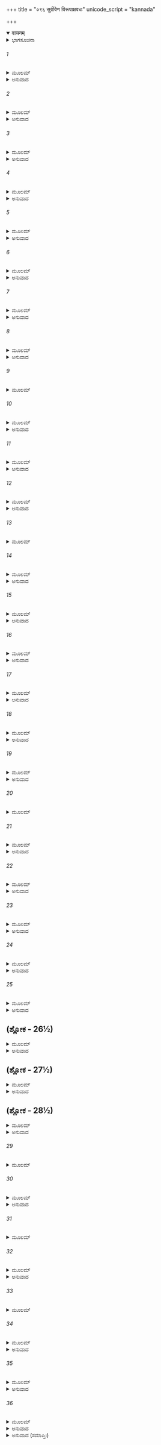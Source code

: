 +++
title = "०९६ सुग्रीवेण विरूपाक्षवधः"
unicode_script = "kannada"

+++
<details open><summary>वाचनम्</summary>

<div class="audioEmbed"  caption="श्रीराम-हरिसीताराममूर्ति-घनपाठिभ्यां वचनम्" src="https://archive.org/download/Ramayana-recitation-Sriram-harisItArAmamUrti-Ghanapaati-v2/Kanda_6/Kanda_6_YK-096-Sugreeva_kills_Virupaksha_0.mp3"></div>
</details>



<details><summary>ಭಾಗಸೂಚನಾ</summary>

ಸುಗ್ರೀವನಿಂದ ರಾಕ್ಷಸ ಸೈನ್ಯದ ಸಂಹಾರ, ವಿರೂಪಾಕ್ಷನ ವಧೆ
</details>

###### 1


<details><summary>ಮೂಲಮ್</summary>

ತಥಾ ತೈಃ ಕೃತ್ತಗಾತ್ರೈಸ್ತು ದಶಗ್ರೀವೇಣ ಮಾರ್ಗಣೈಃ ।  
ಬಭೂವ ವಸುಧಾ ತತ್ರ ಪ್ರಕೀರ್ಣಾ ಹರಿಭಿಸ್ತದಾ ॥
</details>

<details><summary>ಅನುವಾದ</summary>

ದಶಗ್ರೀವನು ತನ್ನ ತೀಕ್ಷ್ಣ ಬಾಣಗಳಿಂದ ವಾನರರ ಅಂಗ-ಭಂಗ ಮಾಡಿದಾಗ ಧರಾಶಾಯಿಯಾದ ವಾನರ ರಿಂದ ಅಲ್ಲಿಯ ರಣಭೂಮಿ ತುಂಬಿಹೋಯಿತು.॥1॥
</details>

###### 2


<details><summary>ಮೂಲಮ್</summary>

ರಾವಣಸ್ಯಾಪ್ರಸಹ್ಯಂ ತಂ ಶರಸಂಪಾತಮೇಕತಃ ।  
ನ ಶೇಕುಃ ಸಹಿತುಂ ದೀಪ್ತಂ ಪತಂಗಾಜ್ವಲನಂ ಯಥಾ ॥
</details>

<details><summary>ಅನುವಾದ</summary>

ರಾವಣನ ಆ ಅಸಂಖ್ಯಾತ ಬಾಣಪ್ರಹಾರವನ್ನು ಉರಿಯುವ ಬೆಂಕಿಯನ್ನು ಪತಂಗಗಳು ಕ್ಷಣಮಾತ್ರವೂ ಸಹಿಸದಂತೆ ಆ ವಾನರರು ಒಂದು ಘಳಿಗೆಯೂ ಸಹಿಸದಾದರು.॥2॥
</details>

###### 3


<details><summary>ಮೂಲಮ್</summary>

ತೇಽರ್ದಿತಾ ನಿಶಿತೈರ್ಬಾಣೈಃ ಕ್ರೋಶಂತೋ ವಿಪ್ರದುದ್ರುವಃ ।  
ಪಾವಕಾರ್ಚಿಃ ಸಮಾವಿಷ್ಟಾ ದಹ್ಯಮಾನಾ ಯಥಾ ಗಜಾಃ ॥
</details>

<details><summary>ಅನುವಾದ</summary>

ರಾವಣನ ಹರಿತ ಬಾಣಗಳಿಂದ ಪೀಡಿತರಾದ ವಾನರರು ಕಾಡ್ಗಿಚ್ಚಿನಿಂದ ಸುತ್ತುವರೆದ ಆನೆಗಳು ಘೀಳಿಡುತ್ತಾ ಓಡುತ್ತಿರು ವಂತೆಯೇ, ಚೀರುತ್ತಾ ಓಡಿಹೋಗುತ್ತಿದ್ದರು.॥3॥
</details>

###### 4


<details><summary>ಮೂಲಮ್</summary>

ಪ್ಲವಂಗಾನಾಮನೀಕಾನಿ ಮಹಾಭ್ರಾಣೀವ ಮಾರುತಃ ।  
ಸಂಯಯೌ ಸಮರೇ ತಸ್ಮಿನ್ವಿಧಮನ್ ರಾವಣಃ ಶರೈಃ ॥
</details>

<details><summary>ಅನುವಾದ</summary>

ಪ್ರಚಂಡ ವಾಯುವು ಮೋಡಗಳನ್ನು ಚದುರಿಸಿಬಿಡುವಂತೆಯೇ ರಾವಣನು ತನ್ನ ಬಾಣಗಳಿಂದ ವಾನರ ಸೈನ್ಯವನ್ನು ಸಂಹರಿಸುತ್ತಾ ಸಮರಾಂಗಣದಲ್ಲಿ ವಿಚರಿಸುತ್ತಿದ್ದನು.॥4॥
</details>

###### 5


<details><summary>ಮೂಲಮ್</summary>

ಕದನಂ ತರಸಾ ಕೃತ್ವಾ ರಾಕ್ಷಸೇಂದ್ರೋ ವನೌಕಸಾಮ್ ।  
ಆಸಸಾದ ತತೋ ಯುದ್ಧೇ ತ್ವರಿತಂ ರಾಘವಂ ರಣೇ ॥
</details>

<details><summary>ಅನುವಾದ</summary>

ವೇಗವಾಗಿ ವಾನರರನ್ನು ಸಂಹರಿಸುತ್ತಾ ರಾಕ್ಷಸೇಂದ್ರನು ರಣರಂಗದಲ್ಲಿ ಕಾದಾಡಲು ಕೂಡಲೇ ಶ್ರೀರಾಮಚಂದ್ರನ ಬಳಿಗೆ ಬಂದನು.॥5॥
</details>

###### 6


<details><summary>ಮೂಲಮ್</summary>

ಸುಗ್ರೀವಸ್ತಾನ್ ಕಪೀನ್ದೃಷ್ಟ್ವಾ ಭಗ್ನಾನ್ ವಿದ್ರಾವಿತಾನ್ ರಣೇ ।  
ಗುಲ್ಮೇ ಸುಷೇಣಂ ನಿಕ್ಷಿಪ್ಯ ಚಕ್ರೇ ಯುದ್ಧೇ ದ್ರುತಂ ಮನಃ ॥
</details>

<details><summary>ಅನುವಾದ</summary>

ವಾನರ ಸೈನಿಕರು ರಾವಣನಿಂದ ತಡೆಯಲ್ಪಟ್ಟು ಓಡಿಹೋಗುತ್ತಿರುವುದನ್ನು ನೋಡಿದ ಸುಗ್ರೀವನು ಸೈನ್ಯದ ಹೊಣೆಯನ್ನು ಸುಷೇಣನಿಗೆ ಒಪ್ಪಿಸಿ, ಶೀಘ್ರವಾಗಿ ಯುದ್ಧ ಮಾಡಲು ಯೋಚಿಸಿದನು.॥6॥
</details>

###### 7


<details><summary>ಮೂಲಮ್</summary>

ಆತ್ಮನಃ ಸದೃಶಂ ವೀರಂ ಸ ತಂ ನಿಕ್ಷಿಪ್ಯ ವಾನರಮ್ ।  
ಸುಗ್ರೀವೋಽಭಿಮುಖಂ ಶತ್ರುಂ ಪ್ರತಸ್ಥೇ ಪಾದಪಾಯುಧಃ ॥
</details>

<details><summary>ಅನುವಾದ</summary>

ಸುಷೇಣನು ತನ್ನಂತೆಯೇ ಪರಾಕ್ರಮಿ ವೀರನೆಂದು ತಿಳಿದು ಸುಗ್ರೀವನು ಸೈನ್ಯದ ರಕ್ಷಣೆಯ ಭಾರವನ್ನು ಅವನಿಗೊಪ್ಪಿಸಿ, ಸ್ವತಃ ವೃಕ್ಷವನ್ನೆತ್ತಿ ಕೊಂಡು ಶತ್ರುವಿನ ಎದುರಿಗೆ ಬಂದನು.॥7॥
</details>

###### 8


<details><summary>ಮೂಲಮ್</summary>

ಪಾರ್ಶ್ವತಃ ಪೃಷ್ಠತಶ್ಚಾಸ್ಯ ಸರ್ವೇ ವಾನರಯೂಥಪಾಃ ।  
ಅನುಜಗ್ಮುರ್ಮಹಾಶೈಲಾನ್ ವಿವಿಧಾಂಶ್ಚ ವನಸ್ಪತೀನ್ ॥
</details>

<details><summary>ಅನುವಾದ</summary>

ಅವನ ಅಕ್ಕಪಕ್ಕದಲ್ಲಿ ಮತ್ತು ಹಿಂದೆ ಸಮಸ್ತ ವಾನರ ದಳಪತಿಗಳು ದೊಡ್ಡ ದೊಡ್ಡ ಬಂಡೆಗಳನ್ನು ಹಾಗೂ ವೃಕ್ಷಗಳನ್ನೆತ್ತಿಕೊಂಡು ನಿಂತಿದ್ದರು.॥8॥
</details>

###### 9


<details><summary>ಮೂಲಮ್</summary>

ನನರ್ದ ಯುಧಿ ಸುಗ್ರೀವಃ ಸ್ವರೇಣ ಮಹತಾ ಮಹಾನ್ ।  
ಪೋಥಯನ್ ವಿವಿಧಾಂಶ್ಚಾನ್ಯಾನ್ಮಮಂಥೋತ್ತಮ ರಾಕ್ಷಸಾನ್ ॥
</details>

###### 10


<details><summary>ಮೂಲಮ್</summary>

ಮಮರ್ದ ಚ ಮಹಾಕಾಯೋ ರಾಕ್ಷಸಾನ್ ವಾನರೇಶ್ವರಃ ।  
ಯುಗಾಂತ ಸಮಯೇ ವಾಯುಃ ಪ್ರವೃದ್ಧಾನಗಮಾನಿವ ॥
</details>

<details><summary>ಅನುವಾದ</summary>

ಆಗ ಸುಗ್ರೀವನು ಯುದ್ಧದಲ್ಲಿ ಗಟ್ಟಿಯಾಗಿ ಗರ್ಜಿಸಿ, ಪ್ರಳಯ ಕಾಲದಲ್ಲಿ ದೊಡ್ಡ ದೊಡ್ಡ ವೃಕ್ಷಗಳನ್ನು ಉರುಳಿಸಿ ಬಿಡುವ ಬಿರುಗಾಳಿಯಂತೆ, ಆ ವಿಶಾಲಕಾಯ ವಾನರರಾಜನು ವಿಭಿನ್ನ ಆಕ್ರತಿಯ ದೊಡ್ಡ ದೊಡ್ಡ ರಾಕ್ಷಸರನ್ನು ಬೀಳಿಸಿ ಜಜ್ಜಿಹಾಕಿದನು.॥9-10॥
</details>

###### 11


<details><summary>ಮೂಲಮ್</summary>

ರಾಕ್ಷಸಾನಾಮನೀಕೇಷು ಶೈಲವರ್ಷಂ ವವರ್ಷ ಹ ।  
ಅಶ್ಮವರ್ಷಂ ಯಥಾ ಮೇಘಃ ಪಕ್ಷಿಸಂಘೇಷು ಕಾನನೇ ॥
</details>

<details><summary>ಅನುವಾದ</summary>

ಮೋಡಗಳು ಕಾಡಿನಲ್ಲಿ ಪಕ್ಷಿಗಳ ಮೇಲೆ ಆಲಿಕಲ್ಲು ಸುರಿಸುವಂತೆಯೇ ಸುಗ್ರೀವನು ರಾಕ್ಷಸರ ಸೈನ್ಯದ ಮೇಲೆ ದೊಡ್ಡ ದೊಡ್ಡ ಬಂಡೆಗಳ ಮಳೆಗರೆಯತೊಡಗಿದನು.॥11॥
</details>

###### 12


<details><summary>ಮೂಲಮ್</summary>

ಕಪಿರಾಜವಿಮುಕ್ತೈಸ್ತೈಃ ಶೈಲವರ್ಷೈಸ್ತು ರಾಕ್ಷಸಾಃ ।  
ವಿಕೀರ್ಣ ಶಿರಸಃ ಪೇತುರ್ವಿಕೀರ್ಣಾ ಇವ ಪರ್ವತಾಃ ॥
</details>

<details><summary>ಅನುವಾದ</summary>

ವಾನರರಾಜನು ಪ್ರಯೋಗಿಸಿದ ಪರ್ವತಗಳ ಮಳೆಯಿಂದ ರಾಕ್ಷಸರ ತಲೆಗಳು ಪುಡಿಯಾಗಿ, ಕುಸಿಯುತ್ತಿರುವ ಪರ್ವತದಂತೆ ಧರಾಶಾಯಿಗಳಾಗುತ್ತಿದ್ದರು.॥12॥
</details>

###### 13


<details><summary>ಮೂಲಮ್</summary>

ಅಥ ಸಂಕ್ಷೀಯಮಾಣೇಷು ರಾಕ್ಷಸೇಷು ಸಮಂತತಃ ।  
ಸುಗ್ರೀವೇಣ ಪ್ರಭಗ್ನೇಷು ನದತ್ಸುಚ ಪತತ್ಸು ಚ ॥
</details>

###### 14


<details><summary>ಮೂಲಮ್</summary>

ವಿರೂಪಾಕ್ಷಃ ಸ್ವಕಂ ನಾಮ ಧನ್ವೀ ವಿಶ್ರಾವ್ಯ ರಾಕ್ಷಸಃ ।  
ರಥಾದಾಪ್ಲುತ್ಯ ದುರ್ಧರ್ಷೋ ಗಜಸ್ಕಂಧಮುಪಾರುಹತ್ ॥
</details>

<details><summary>ಅನುವಾದ</summary>

ಈ ಪ್ರಕಾರ ಸುಗ್ರೀವನ ಏಟುಗಳಿಂದ ರಾಕ್ಷಸ ವಿನಾಶವಾಯಿತು. ಅವರು ಓಡುತ್ತಾ, ಆರ್ತನಾದ ಮಾಡುತ್ತಾ ನೆಲಕ್ಕೆ ಬೀಳತೊಡಗಿದಾಗ ವಿರೂಪಾಕ್ಷ ಎಂಬ ದುರ್ಜಯ ರಾಕ್ಷಸನು ಕೈಯಲ್ಲಿ ಧನುಸ್ಸನ್ನೆತ್ತಿಕೊಂಡು ತನ್ನ ನಾಮಧೇಯ ವನ್ನು ಘೋಷಿಸುತ್ತಾ ರಥದಿಂದ ನೆಗೆದು ಆನೆಯ ಮೇಲೆ ಹತ್ತಿ ಕುಳಿತನು.॥13-14॥
</details>

###### 15


<details><summary>ಮೂಲಮ್</summary>

ಸ ತಂ ದ್ವಿಪಮಥಾರುಹ್ಯ ವಿರೂಪಾಕ್ಷೋ ಮಹಾಬಲಃ ।  
ವಿನರ್ದ ಭೀಮನಿರ್ಹ್ರಾದಂ ವಾನರಾನಭ್ಯಧಾವತ ॥
</details>

<details><summary>ಅನುವಾದ</summary>

ಆನೆಯ ಮೇಲೆ ಹತ್ತಿ ಮಹಾಬಲಿ ವಿರೂಪಾಕ್ಷನು ಗಟ್ಟಿಯಾಗಿ ಭಯಾನಕವಾಗಿ ಗರ್ಜಿಸಿದನು ಹಾಗೂ ವಾನರರನ್ನು ವೇಗವಾಗಿ ಆಕ್ರಮಣ ಮಾಡಿದನು.॥15॥
</details>

###### 16


<details><summary>ಮೂಲಮ್</summary>

ಸುಗ್ರೀವೇ ಸ ಶರಾನ್ ಘೋರಾನ್ ವಿಸಸರ್ಜ ಚಮೂಮುಖೇ ।  
ಸ್ಥಾಪಯಾಮಾಸ ಚೋದ್ವಿಗ್ನಾನ್ರಾಕ್ಷಸಾನ್ ಸಂಪ್ರಹರ್ಷಯನ್ ॥
</details>

<details><summary>ಅನುವಾದ</summary>

ಉದ್ವಿಗ್ನರಾಗಿದ್ದ ರಾಕ್ಷಸರನ್ನು ತನ್ನ ಸಿಂಹಗರ್ಜನೆಯಿಂದ ಹರ್ಷಗೊಳಿಸುತ್ತಾ ವಿರೂಪಾಕ್ಷನು ಸುಗ್ರೀವನ ಮೇಲೆ ಘೋರವಾದ ಬಾಣಗಳನ್ನು ಪ್ರಯೋಗಿಸಿದನು.॥16॥
</details>

###### 17


<details><summary>ಮೂಲಮ್</summary>

ಸೋಽತಿವಿದ್ಧಃ ಶಿತೈರ್ಬಾಣೈಃ ಕಪೀಂದ್ರಸ್ತೇನ ರಕ್ಷಸಾ ।  
ಚುಕ್ರೋಶ ಚ ಮಹಾಕ್ರೋಧೋ ವಧೇ ಚಾಸ್ಯ ಮನೋ ದಧೇ ॥
</details>

<details><summary>ಅನುವಾದ</summary>

ರಾಕ್ಷಸನ ಹರಿತವಾದ ಬಾಣಗಳಿಂದ ಅತ್ಯಂತ ಗಾಯಗೊಂಡ ವಾನರರಾಜ ಸುಗ್ರೀವನು ಕ್ರೋಧಗೊಂಡು ಭೀಷಣವಾಗಿ ಗರ್ಜಿಸಿ, ವಿರೂಪಾಕ್ಷನನ್ನು ಕೊಂದುಹಾಕಲು ಯೋಚಿಸಿದನು.॥17॥
</details>

###### 18


<details><summary>ಮೂಲಮ್</summary>

ತತಃ ಪಾದಪಮುದ್ಧೃತ್ಯ ಶೂರಃ ಸಂಪ್ರಧನೋ ಹರಿಃ ।  
ಅಭಿಪತ್ಯ ಜಘಾನಾಸ್ಯ ಪ್ರಮುಖೇ ತಂ ಮಹಾಗಜಮ್ ॥
</details>

<details><summary>ಅನುವಾದ</summary>

ಅವನು ಶೂರ ವೀರನಾಗಿದ್ದು, ಯುದ್ದಕಲೆಯನ್ನು ಚೆನ್ನಾಗಿ ತಿಳಿದಿದ್ದ ಸುಗ್ರೀವನು ಒಂದು ವೃಕ್ಷವನ್ನು ಕಿತ್ತುಕೊಂಡು, ತನ್ನ ಎದುರಿಗೆ ನಿಂತಿದ್ದ ವಿಶಾಲ ಆನೆಯನ್ನು ಆ ವೃಕ್ಷದಿಂದ ಪ್ರಹಾರ ಮಾಡಿದನು.॥18॥
</details>

###### 19


<details><summary>ಮೂಲಮ್</summary>

ಸ ತು ಪ್ರಹಾರಾಭಿಹತಃ ಸುಗ್ರೀವೇಣ ಮಹಾಗಜಃ ।  
ಅಪಾಸರ್ಪದ್ಧನುರ್ಮಾತ್ರಂ ನಿಷಸಾದ ನನಾದ ಚ ॥
</details>

<details><summary>ಅನುವಾದ</summary>

ಸುಗ್ರೀವನ ಪ್ರಹಾರದಿಂದ ಗಾಯಗೊಂಡ ಆ ಮಹಾಗಜವು ಬಿಲ್ಲಂತರಕ್ಕೆ ಹಿಂದೆ ಸರಿದು ಕುಳಿತು ಬಿಟ್ಟಿತು ಹಾಗೂ ನೋವಿನಿಂದ ಆರ್ತನಾದ ಮಾಡತೊಡಗಿತು.॥19॥
</details>

###### 20


<details><summary>ಮೂಲಮ್</summary>

ಗಜಾತ್ತು ಮಥಿತಾತ್ತೂರ್ಣಮಪಕ್ರಮ್ಯ ಸ ವೀರ್ಯವಾನ್ ।  
ರಾಕ್ಷಸೋಽಭಿಮುಖಃ ಶತ್ರುಂ ಪ್ರತ್ಯುದ್ಗಮ್ಯ ತತಃ ಕಪಿಮ್ ॥
</details>

###### 21


<details><summary>ಮೂಲಮ್</summary>

ಆರ್ಷಭಂ ಚರ್ಮ ಖಡ್ಗಂ ಚ ಪ್ರಗೃಹ್ಯ ಲಘುವಿಕ್ರಮಃ ।  
ಭರ್ತ್ಸಯನ್ನಿವ ಸುಗ್ರೀವಮಾಸಸಾದ ವ್ಯವಸ್ಥಿತಮ್ ॥
</details>

<details><summary>ಅನುವಾದ</summary>

ಪರಾಕ್ರಮಿ ವಿರೂಪಾಕ್ಷ ರಾಕ್ಷಸನು ಆ ಗಾಯಗೊಂಡ ಆನೆಯ ಬೆನ್ನಿನಿಂದ ತತ್ಕ್ಷಣ ಹಾರಿ, ಕತ್ತಿ ಗುರಾಣಿ ಹಿಡಿದುಕೊಂಡು ವೇಗವಾಗಿ ಸುಗ್ರೀವನ ಕಡೆಗೆ ಮುನ್ನುಗ್ಗಿದನು. ಒಂದೇ ಕಡೆ ಸ್ಥಿರವಾಗಿ ನಿಂತಿದ್ದ ಸುಗ್ರೀವನನ್ನು ನಿಂದಿಸುತ್ತಾ ಅವನ ಬಳಿಗೆ ಹೋದನು.॥20-21॥
</details>

###### 22


<details><summary>ಮೂಲಮ್</summary>

ಸ ಹಿ ತಸ್ಯಾಭಿಸಂಕ್ರುದ್ಧಃ ಪ್ರಗೃಹ್ಯ ವಿಪುಲಾಂ ಶಿಲಾಮ್ ।  
ವಿರೂಪಾಕ್ಷಸ್ಯ ಚಿಕ್ಷೇಪ ಸುಗ್ರೀವೋ ಜಲದೋಪಮಾಮ್ ॥
</details>

<details><summary>ಅನುವಾದ</summary>

ಇದನ್ನು ನೋಡಿದ ಸುಗ್ರೀವನು ಮೇಘದಂತೆ ಕಪ್ಪಾದ ಭಾರೀ ದೊಡ್ಡ ಶಿಲೆಯೊಂದನ್ನು ಎತ್ತಿಕೊಂಡು ವಿರೂಪಾಕ್ಷನ ಶರೀರದ ಮೇಲೆ ಕ್ರೋಧದಿಂದ ಪ್ರಹರಿಸಿದನು.॥22॥
</details>

###### 23


<details><summary>ಮೂಲಮ್</summary>

ಸ ತಾಂ ಶಿಲಾಮಾಪತಂತೀಂ ದೃಷ್ಟ್ವಾರಾಕ್ಷಸಪುಂಗವಃ ।  
ಅಪಕ್ರಮ್ಯ ಸುವಿಕ್ರಾಂತಃ ಖಡ್ಗೇನ ಪ್ರಾಹರತ್ತದಾ ॥
</details>

<details><summary>ಅನುವಾದ</summary>

ಆ ಶಿಲೆಯು ತನ್ನ ಮೇಲೆ ಬೀಳು ವುದನ್ನು ನೋಡಿದ ಪರಮಪರಾಕ್ರಮಿ ರಾಕ್ಷಸ ವಿರೂಪಾಕ್ಷನು ಹಿಂದೆ ಸರಿದು ತನ್ನನ್ನು ರಕ್ಷಿಸಿಕೊಂಡು ಸುಗ್ರೀವನ ಮೇಲೆ ಖಡ್ಗದಿಂದ ಹೊಡೆದನು.॥23॥
</details>

###### 24


<details><summary>ಮೂಲಮ್</summary>

ತೇನ ಖಡ್ಗಪ್ರಹಾರೇಣ ರಕ್ಷಸಾ ಬಲಿನಾ ಹತಃ ।  
ಮುಹೂರ್ತಮಭವದ್ ಭೂಮೌ ವಿಸಂಜ್ಞ ಇವ ವಾನರಃ ॥
</details>

<details><summary>ಅನುವಾದ</summary>

ಆ ಬಲವಂತ ನಿಶಾಚರನ ಖಡ್ಗದಿಂದ ಗಾಯಗೊಂಡ ವಾನರರಾಜ ಸುಗ್ರೀವನು ಮೂರ್ಛಿತನಾಗಿ ಸ್ವಲ್ಪ ಹೊತ್ತು ನೆಲದಲ್ಲಿ ಬಿದ್ದಿದ್ದನು.॥24॥
</details>

###### 25


<details><summary>ಮೂಲಮ್</summary>

ಸಹಸಾ ಸ ತದೋತ್ಪತ್ಯ ರಾಕ್ಷಸಸ್ಯ ಮಹಾಹವೇ ।  
ಮುಷ್ಟಿಂ ಸಂವರ್ತ್ಯ ವೇಗೇನ ಪಾತಯಾಮಾಸ ವಕ್ಷಸಿ ॥
</details>

<details><summary>ಅನುವಾದ</summary>

ಮತ್ತೆ ಕೂಡಲೇ ನೆಗೆದು ಅವನು ಆ ಮಹಾಸಮರದಲ್ಲಿ ಮುಷ್ಟಿಬಿಗಿದು ವಿರೂಪಾಕ್ಷನ ಎದೆಗೆ ವೇಗವಾಗಿ ಪ್ರಹರಿಸಿದನು.॥25॥
</details>

## (ಶ್ಲೋಕ - 26½)


<details><summary>ಮೂಲಮ್</summary>

ಮುಷ್ಟಿ ಪ್ರಹಾರಾಭಿಹತೋ ವಿರೂಪಾಕ್ಷೋ ನಿಶಾಚರಃ ।  
ತೇನ ಖಡ್ಗೇನ ಸಂಕ್ರುದ್ಧಃ ಸುಗ್ರೀವಸ್ಯ ಚಮೂಮುಖೇ ॥  
ಕವಚಂ ಪಾತಯಾಮಾಸ ಪದ್ಭ್ಯಾಮಭಿಹತೋಽಪತತ್ ।
</details>

<details><summary>ಅನುವಾದ</summary>

ಸುಗ್ರೀವನ ಮುಷ್ಟಿಯ ಆಘಾತದಿಂದ ವಿರೂಪಾಕ್ಷನ ಕ್ರೋಧ ಉರಿದೆದ್ದು ಅವನು ಅದೇ ಖಡ್ಗದಿಂದ ಸುಗ್ರೀವನ ಕವಚವನ್ನು ತುಂಡರಿಸಿ, ಕಾಲಿನಿಂದ ಒದ್ದು ಅವನನ್ನು ನೆಲಕ್ಕೆ ಬೀಳಿಸಿದನು.॥26½॥
</details>

## (ಶ್ಲೋಕ - 27½)


<details><summary>ಮೂಲಮ್</summary>

ಸ ಸಮುತ್ಥಾಯ ಪತಿತಃ ಕಪಿಸ್ತಸ್ಯ ವ್ಯಸರ್ಜಯತ್ ॥  
ತಲಪ್ರಹಾರಮಶನೇಃ ಸಮಾನಂ ಭೀಮನಿಃಸ್ವನಮ್ ।
</details>

<details><summary>ಅನುವಾದ</summary>

ಬಿದ್ದಿರುವ ಸುಗ್ರೀವನು ಪುನಃ ಎದ್ದು ನಿಂತು ರಾಕ್ಷಸನಿಗೆ ವಜ್ರಾಯುಧದಂತಹ ಅಂಗೈಯಿಂದ ಒಂದು ಏಟನ್ನು ಬಿಗಿದನು.॥27½॥
</details>

## (ಶ್ಲೋಕ - 28½)


<details><summary>ಮೂಲಮ್</summary>

ತಲಪ್ರಹಾರಂ ತದ್ರಕ್ಷಃ ಸುಗ್ರೀವೇಣ ಸಮುದ್ಯತಮ್ ॥  
ನೈಪುಣ್ಯಾನ್ಮೋಚಯಿತ್ವೈನಂ ಮುಷ್ಟಿ ನೋರಸಿ ತಾಡಯತ್ ।
</details>

<details><summary>ಅನುವಾದ</summary>

ಸುಗ್ರೀವನ ಏಟನ್ನು ಆ ರಾಕ್ಷಸನು ಯುದ್ಧಕೌಶಲ್ಯದಿಂದ ತಪ್ಪಿಸಿಕೊಂಡು ಸುಗ್ರೀವನ ಎದೆಗೆ ಗುದ್ದಿದನು.॥28½॥
</details>

###### 29


<details><summary>ಮೂಲಮ್</summary>

ತತಸ್ತು ಸಂಕ್ರುದ್ಧತರಃ ಸುಗ್ರೀವೋ ವಾನರೇಶ್ವರಃ ॥
</details>

###### 30


<details><summary>ಮೂಲಮ್</summary>

ಮೋಕ್ಷಿತಂ ಚಾತ್ಮನೋ ದೃಷ್ಟ್ವಾಪ್ರಹಾರಂ ತೇನ ರಕ್ಷಸಾ ।  
ಸ ದದರ್ಶಾಂತರಂ ತಸ್ಯ ವಿರೂಪಾಕ್ಷಸ್ಯ ವಾನರಃ ॥
</details>

<details><summary>ಅನುವಾದ</summary>

ಆಗ ಸುಗ್ರೀವನಿಗೆ ಅಸೀಮ ಕ್ರೋಧವುಂಟಾಗಿ ರಾಕ್ಷಸನು ತನ್ನ ಏಟನ್ನು ವ್ಯರ್ಥಗೊಳಿಸಿ ತನ್ನನ್ನು ಸ್ಪರ್ಶಿಸಲು ಬಿಡದಿದ್ದಾಗ ಅವನು ವಿರೂಪಾಕ್ಷನನ್ನು ಪ್ರಹರಿಸಲು ಸಂದರ್ಭ ನೋಡುತ್ತಿದ್ದನು.॥29-30॥
</details>

###### 31


<details><summary>ಮೂಲಮ್</summary>

ತತೋಽನ್ಯಪಾತಯತ್ ಕ್ರೋಧಾಚ್ಛಂಖದೇಶೇ ಮಹತಲಮ್ ।  
ಮಹೇಂದ್ರಾ ಶನಿಕಲ್ಪೇನ ತಲೇನಾಭಿಹತಃ ಕ್ಷಿತೌ ॥
</details>

###### 32


<details><summary>ಮೂಲಮ್</summary>

ಪಪಾತ ರುಧಿರಕ್ಲಿನ್ನಃ ಶೋಣಿತಂ ಹಿ ಸಮುದ್ಗಿರನ್ ।  
ಸ್ರೋತೋಭ್ಯಸ್ತು ವಿರೂಪಾಕ್ಷೋ ಜಲಂ ಪ್ರಸ್ರವಣಾದಿವ ॥
</details>

<details><summary>ಅನುವಾದ</summary>

ಅನಂತರ ಸುಗ್ರೀವನು ವಿರೂಪಾಕ್ಷನ ಹಣೆಗೆ ಕ್ರೋಧದಿಂದ ಅಂಗೈಯಿಂದ ಹೊಡೆದನು, ಅದರ ಸ್ಪರ್ಶ ಇಂದ್ರನ ವಜ್ರಾಯುಧದಂತೆ ದುಃಸ್ಸಹವಾಗಿತ್ತು. ಅದರಿಂದ ಆಹತನಾಗಿ ವಿರೂಪಾಕ್ಷನು ನೆಲಕ್ಕೆ ಬಿದ್ದನು. ಅವನ ಶರೀರವಿಡೀ ರಕ್ತದಿಂದ ತೊಯ್ದುಹೋಯಿತು. ಪರ್ವತದಿಂದ ನೀರು ಹರಿದು ಬರುವಂತೆಯೇ ಅವನ ಎಲ್ಲ ಇಂದ್ರಿಯಗಳಿಂದ ರಕ್ತಹರಿಯತೊಡಗಿತು.॥31-32॥
</details>

###### 33


<details><summary>ಮೂಲಮ್</summary>

ವಿವೃತ್ತನಯನಂ ಕ್ರೋಧಾತ್ಸೇನಂ ರುಧಿರಾಪ್ಲುತಮ್ ।  
ದದೃಶುಸ್ತೇ ವಿರೂಪಾಕ್ಷಂ ವಿರೂಪಾಕ್ಷತರಂ ಕೃತಮ್ ॥
</details>

###### 34


<details><summary>ಮೂಲಮ್</summary>

ಸ್ಫುರಂತಂ ಪರಿವರ್ತಂತಂ ಪಾರ್ಶ್ವೇನ ರುಧಿರೋಕ್ಷಿತಮ್ ।  
ಕರುಣಂ ಚ ವಿನರ್ದಂತಂ ದದೃಶುಃ ಕಪಯೋ ರಿಪುಮ್ ॥
</details>

<details><summary>ಅನುವಾದ</summary>

ಆ ರಾಕ್ಷಸನ ಕಣ್ಣುಗಳು ಕ್ರೋಧ ದಿಂದ ತಿರುಗುತ್ತಿದ್ದವು. ಅವನು ನೊರೆ ತುಂಬಿದ ರಕ್ತದಲ್ಲಿ ಮುಳುಗಿದ್ದನು. ವಿರೂಪಾಕ್ಷನು ಅತ್ಯಂತ ಕುರೂಪಿಯಾಗಿದ್ದು,  ರಕ್ತದಿಂದ ತೊಯ್ದು ಹೋಗಿ ಒದ್ದಾಡುತ್ತಾ, ಮಗ್ಗಲು ಬದಲಿಸುತ್ತಾ ಕರುಣಾಜನಕ ಆರ್ತನಾದ ಮಾಡುತ್ತಿದ್ದುದನ್ನು ವಾನರರು ನೋಡಿದರು.॥33-34॥
</details>

###### 35


<details><summary>ಮೂಲಮ್</summary>

ತಥಾ ತು ತೌ ಸಂಯತಿ ಸಂಪ್ರಯುಕ್ತೌ  
ತರಸ್ವಿನೌ ವಾನರ ರಾಕ್ಷಸಾನಾಮ್ ।  
ಬಲಾರ್ಣವೌ ಸಸ್ವನತುಶ್ಚ ಭೀಮೌ  
ಮಹಾರ್ಣವೌ ದ್ವಾವಿವ ಭಿನ್ನಸೇತೂ ॥
</details>

<details><summary>ಅನುವಾದ</summary>

ಹೀಗೆ ವೇಗಶಾಲಿ ವಾನರರ ಮತ್ತು ರಾಕ್ಷಸರ ಸೈನ್ಯಗಳು ಮೇರೆ ಮೀರಿದ ಎರಡು ಮಹಾಸಮುದ್ರದಂತೆ ರಣರಂಗದಲ್ಲಿ ಮಹಾ ಕೋಲಾಹಲ ಮಾಡತೊಡಗಿದರು.॥35॥
</details>

###### 36


<details><summary>ಮೂಲಮ್</summary>

ವಿನಾಶಿತಂ ಪ್ರೇಕ್ಷ್ಯ ವಿರೂಪನೇತ್ರಂ  
ಮಹಾಬಲಂ ತಂ ಹರಿಪಾರ್ಥಿವೇನ ।  
ಬಲಂ ಸಮೇತಂ ಕಪಿರಾಕ್ಷಸಾನಾ-  
ಮುದ್ವೃತ್ತ ಗಂಗಾಪ್ರತಿಮಂ  ಬಭೂವ ॥
</details>

<details><summary>ಅನುವಾದ</summary>

ವಾನರರಾಜ ಸುಗ್ರೀವನಿಂದ ಮಹಾಬಲಿ ವಿರೂಪಾಕ್ಷನು ಹತನಾದುದನ್ನು ನೋಡಿ ವಾನರರ ಮತ್ತು ರಾಕ್ಷಸರ ಸೈನ್ಯಗಳು ಒಂದಾಗಿ ಗಂಗೆಯ ಮಹಾಪೂರದಂತೆ ಒಬ್ಬರು ಆನಂದದಿಂದ, ಮತ್ತೊಬ್ಬರು ಶೋಕದಿಂದ ಕೋಲಾಹ ಎಬ್ಬಿಸಿದರು.॥36॥
</details>

<details><summary>ಅನುವಾದ (ಸಮಾಪ್ತಿಃ)</summary>

ಶ್ರೀವಾಲ್ಮೀಕಿ ವಿರಚಿತ ಆರ್ಷರಾಮಾಯಣ ಆದಿಕಾವ್ಯದ ಯುದ್ಧಕಾಂಡದಲ್ಲಿ ತೊಂಭತ್ತಾರನೆಯ ಸರ್ಗ ಪೂರ್ಣವಾಯಿತು.॥96॥
</details>
